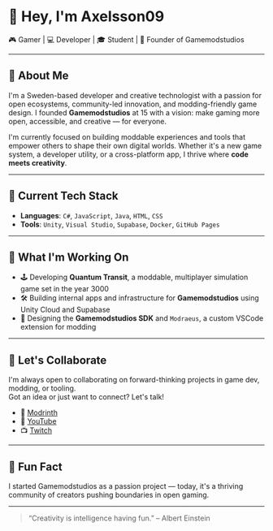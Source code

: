 # 👋 Hey, I'm Axelsson09
🎮 Gamer | 💻 Developer | 🎓 Student | 🚀 Founder of Gamemodstudios  

---

## 🧠 About Me  
I'm a Sweden-based developer and creative technologist with a passion for open ecosystems, community-led innovation, and modding-friendly game design. I founded **Gamemodstudios** at 15 with a vision: make gaming more open, accessible, and creative — for everyone.

I'm currently focused on building moddable experiences and tools that empower others to shape their own digital worlds. Whether it's a new game system, a developer utility, or a cross-platform app, I thrive where **code meets creativity**.

---

## 🧰 Current Tech Stack  
- **Languages**: `C#`, `JavaScript`, `Java`, `HTML`, `CSS`
- **Tools**: `Unity`, `Visual Studio`, `Supabase`, `Docker`, `GitHub Pages`

---

## 🎯 What I'm Working On  
- 🕹️ Developing **Quantum Transit**, a moddable, multiplayer simulation game set in the year 3000  
- 🛠️ Building internal apps and infrastructure for **Gamemodstudios** using Unity Cloud and Supabase  
- 🔧 Designing the **Gamemodstudios SDK** and `Modraeus`, a custom VSCode extension for modding  

---

## 🤝 Let's Collaborate  
I'm always open to collaborating on forward-thinking projects in game dev, modding, or tooling.  
Got an idea or just want to connect? Let's talk!

- 🔗 [Modrinth](https://modrinth.com/user/axelsson09)  
- 🎥 [YouTube](https://www.youtube.com/channel/UCO38Am_K83ZPslZDge1hGLA)  
- 📺 [Twitch](https://www.twitch.tv/axelsson0901)  

---

## 🌟 Fun Fact  
I started Gamemodstudios as a passion project — today, it's a thriving community of creators pushing boundaries in open gaming.

---

> “Creativity is intelligence having fun.” – Albert Einstein
